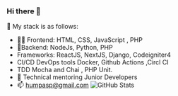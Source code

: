 ### Hi there 👋
👨‍ My stack is as follows:



- 👨‍💻   Frontend: HTML, CSS, JavaScript , PHP       
- 🔧Backend: NodeJs, Python, PHP  
- Frameworks:  ReactJS, NextJS, Django, Codeigniter4
- CI/CD DevOps tools Docker, Github Actions ,Circl CI
- TDD  Mocha and Chai , PHP Unit.
- 🔭 Technical mentoring Junior Developers
- 📫 humpasp@gmail.com
![GitHub Stats](https://github-readme-stats.vercel.app/api?username=humphreyokoth&theme=radical)
